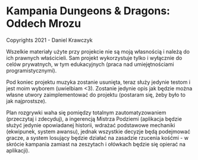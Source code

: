 # Kampania Dungeons & Dragons: Oddech Mrozu

Copyrights 2021 - Daniel Krawczyk

Wszelkie materiały użyte przy projekcie nie są moją własnością i należą do ich prawnych właścicieli. Sam projekt wykorzystuje tylko i wyłącznie do celów prywatnych, w tym edukacyjnych (praca nad umiejętnościami programistycznymi).

Pod koniec projektu muzyka zostanie usunięta, teraz służy jedynie testom i jest moim wyborem (uwielbiam <3). Zostanie jedynie opis jak będzie można własne utwory zaimplementować do projektu (postaram się, żeby było to jak najprostsze).

Plan rozgrywki waha się pomiędzy totalnym zautomatyzowaniem (przeczytaj i zdecyduj), a ingerencją Mistrza Podziemi (aplikacja będzie służyć jedynie opowiadanej historii, wdrażać podstawowe mechaniki (ekwipunek, system awansu), jednak wszystkie decyzje będą podejmować gracze, a system losujący będzie działać na zasadzie rzucenia kośćmi - w skrócie kampania zamiast na zeszytach i ołówkach będzie się opierać na aplikacji).
